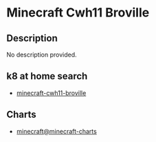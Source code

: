 # Minecraft Cwh11 Broville

## Description

No description provided.

## k8 at home search

- [minecraft-cwh11-broville](https://nanne.dev/k8s-at-home-search/#/minecraft-cwh11-broville)

## Charts

- [minecraft@minecraft-charts](https://itzg.github.io/minecraft-server-charts/)
